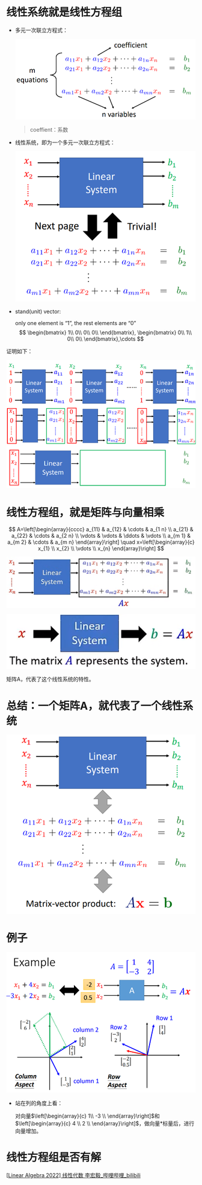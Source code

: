 # 线性系统就是线性方程组

- 多元一次联立方程式：

  ![image-20220713193356776](%E7%BA%BF%E6%80%A7%E7%B3%BB%E7%BB%9F%E4%B8%8E%E7%BA%BF%E6%80%A7%E6%96%B9%E7%A8%8B%E7%BB%84.assets/image-20220713193356776.png)

  > coeffient：系数

- 线性系统，即为一个多元一次联立方程式：

  ![image-20220713193613774](%E7%BA%BF%E6%80%A7%E7%B3%BB%E7%BB%9F%E4%B8%8E%E7%BA%BF%E6%80%A7%E6%96%B9%E7%A8%8B%E7%BB%84.assets/image-20220713193613774.png)

- stand(unit) vector:

  only one element is “1”,  the rest elements are “0”
  $$
  \begin{bmatrix}
      1\\
      0\\
      0\\
      0\\
  \end{bmatrix},
  \begin{bmatrix}
      0\\
      1\\
      0\\
      0\\
  \end{bmatrix},\cdots
  $$



证明如下：

![image-20220713193908340](%E7%BA%BF%E6%80%A7%E7%B3%BB%E7%BB%9F%E4%B8%8E%E7%BA%BF%E6%80%A7%E6%96%B9%E7%A8%8B%E7%BB%84.assets/image-20220713193908340.png)





# 线性方程组，就是矩阵与向量相乘

$$
A=\left[\begin{array}{cccc}
a_{11} & a_{12} & \cdots & a_{1 n} \\
a_{21} & a_{22} & \cdots & a_{2 n} \\
\vdots & \vdots & \ddots & \vdots \\
a_{m 1} & a_{m 2} & \cdots & a_{m n}
\end{array}\right] \quad x=\left[\begin{array}{c}
x_{1} \\
x_{2} \\
\vdots \\
x_{n}
\end{array}\right]
$$

![image-20220713202046335](%E7%BA%BF%E6%80%A7%E7%B3%BB%E7%BB%9F%E4%B8%8E%E7%BA%BF%E6%80%A7%E6%96%B9%E7%A8%8B%E7%BB%84.assets/image-20220713202046335.png)

![image-20220713202308853](%E7%BA%BF%E6%80%A7%E7%B3%BB%E7%BB%9F%E4%B8%8E%E7%BA%BF%E6%80%A7%E6%96%B9%E7%A8%8B%E7%BB%84.assets/image-20220713202308853.png)

矩阵A，代表了这个线性系统的特性。



# 总结：一个矩阵A，就代表了一个线性系统

![image-20220713202439190](%E7%BA%BF%E6%80%A7%E7%B3%BB%E7%BB%9F%E4%B8%8E%E7%BA%BF%E6%80%A7%E6%96%B9%E7%A8%8B%E7%BB%84.assets/image-20220713202439190.png)



# 例子

![image-20220713202832805](%E7%BA%BF%E6%80%A7%E7%B3%BB%E7%BB%9F%E4%B8%8E%E7%BA%BF%E6%80%A7%E6%96%B9%E7%A8%8B%E7%BB%84.assets/image-20220713202832805.png)

- 站在列的角度上看：

  对向量$\left[\begin{array}{c}
  1\\
  -3 \\
  \end{array}\right]$和$\left[\begin{array}{c}
  4 \\
  2 \\
  \end{array}\right]$，做向量*标量后，进行向量增加。





# 线性方程组是否有解

[[Linear Algebra 2022\] 线性代数 李宏毅_哔哩哔哩_bilibili](https://www.bilibili.com/video/BV16q4y1e7Cm?p=11&spm_id_from=pageDriver&vd_source=be746efb77e979ca275e4f65f2d8cda3)

